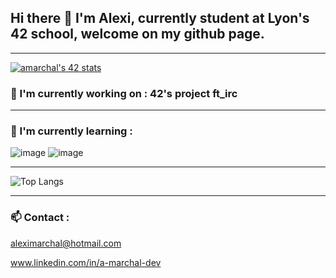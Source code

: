 ## Hi there 👋 I'm Alexi, currently student at **Lyon's 42 school**, welcome on my github page.

---

[![amarchal's 42 stats](https://badge42.vercel.app/api/v2/cl8oe01n000110fl848urwao1/stats?cursusId=21&coalitionId=51)](https://github.com/JaeSeoKim/badge42)

### 🔭 I'm currently working on : 42's project **ft_irc**

---

### 🌱 I'm currently learning :

![image](https://user-images.githubusercontent.com/73079247/193265140-441a7043-4bf0-40e5-95c9-cfc64280e10b.png) ![image](https://user-images.githubusercontent.com/73079247/193265062-c21e286a-05e8-44d6-b4d5-ea973c63af00.png)


---

![Top Langs](https://github-readme-stats.vercel.app/api/top-langs/?username=MarchAle&layout=compact)

---

### 📫 Contact :
aleximarchal@hotmail.com

www.linkedin.com/in/a-marchal-dev


<!--
**MarchAle/MarchAle** is a ✨ _special_ ✨ repository because its `README.md` (this file) appears on your GitHub profile.

Here are some ideas to get you started:

- 🔭 I’m currently working on ...
- 🌱 I’m currently learning ...
- 👯 I’m looking to collaborate on ...
- 🤔 I’m looking for help with ...
- 💬 Ask me about ...
- 📫 How to reach me: ...
- 😄 Pronouns: ...
- ⚡ Fun fact: ...
-->
